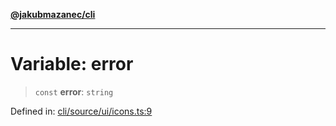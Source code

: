[**@jakubmazanec/cli**](../../../README.md)

---

# Variable: error

> `const` **error**: `string`

Defined in:
[cli/source/ui/icons.ts:9](https://github.com/jakubmazanec/tools/blob/dcfb3b06be051bf99e23e7e35174b07af0f0fddd/packages/cli/source/ui/icons.ts#L9)
